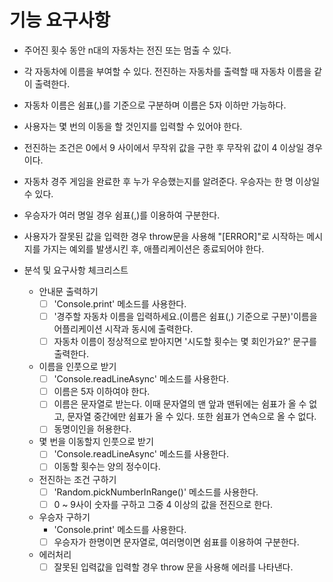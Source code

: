 # 기능 요구사항

- 주어진 횟수 동안 n대의 자동차는 전진 또는 멈출 수 있다.
- 각 자동차에 이름을 부여할 수 있다. 전진하는 자동차를 출력할 때 자동차 이름을
  같이 출력한다.
- 자동차 이름은 쉼표(,)를 기준으로 구분하며 이름은 5자 이하만 가능하다.
- 사용자는 몇 번의 이동을 할 것인지를 입력할 수 있어야 한다.
- 전진하는 조건은 0에서 9 사이에서 무작위 값을 구한 후 무작위 값이 4 이상일
  경우이다.
- 자동차 경주 게임을 완료한 후 누가 우승했는지를 알려준다. 우승자는 한 명 이상일
  수 있다.
- 우승자가 여러 명일 경우 쉼표(,)를 이용하여 구분한다.
- 사용자가 잘못된 값을 입력한 경우 throw문을 사용해 "[ERROR]"로 시작하는
  메시지를 가지는 예외를 발생시킨 후, 애플리케이션은 종료되어야 한다.

- 분석 및 요구사항 체크리스트
  - 안내문 출력하기
    - [ ] 'Console.print' 메소드를 사용한다.
    - [ ] '경주할 자동차 이름을 입력하세요.(이름은 쉼표(,) 기준으로 구분)'이름을
          어플리케이션 시작과 동시에 출력한다.
    - [ ] 자동차 이름이 정상적으로 받아지면 '시도할 횟수는 몇 회인가요?' 문구를
          출력한다.
  - 이름을 인풋으로 받기
    - [ ] 'Console.readLineAsync' 메소드를 사용한다.
    - [ ] 이름은 5자 이하여야 한다.
    - [ ] 이름은 문자열로 받는다. 이때 문자열의 맨 앞과 맨뒤에는 쉼표가 올 수
          없고, 문자열 중간에만 쉼표가 올 수 있다. 또한 쉼표가 연속으로 올 수
          없다.
    - [ ] 동명이인을 허용한다.
  - 몇 번을 이동할지 인풋으로 받기
    - [ ] 'Console.readLineAsync' 메소드를 사용한다.
    - [ ] 이동할 횟수는 양의 정수이다.
  - 전진하는 조건 구하기
    - [ ] 'Random.pickNumberInRange()' 메소드를 사용한다.
    - [ ] 0 ~ 9사이 숫자를 구하고 그중 4 이상의 값을 전진으로 한다.
  - 우승자 구하기
    - 'Console.print' 메소드를 사용한다.
    - [ ] 우승자가 한명이면 문자열로, 여러명이면 쉼표를 이용하여 구분한다.
  - 에러처리
    - [ ] 잘못된 입력값을 입력할 경우 throw 문을 사용해 에러를 나타낸다.
